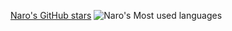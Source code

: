 [Naro's GitHub stars](https://github-readme-stats.vercel.app/api?username=NaroisCool&theme=vue&show_icons=true)
![Naro's Most used languages](https://github-readme-stats.vercel.app/api/top-langs/?username=NaroisCool&layout=compact&hide_border=true&langs_count=10)
